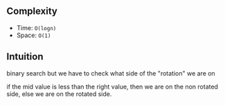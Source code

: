 ## Complexity
- Time: `O(logn)`
- Space: `O(1)`

## Intuition

binary search but we have to check what side of the "rotation" we are on

if the mid value is less than the right value, then we are on the non rotated side, else we are on the rotated side.
